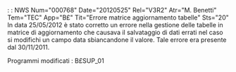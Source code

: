  :  : NWS Num="000768" Date="20120525" Rel="V3R2" Atr="M. Benetti" Tem="TEC" App="B£" Tit="Errore matrice aggiornamento tabelle" Sts="20"
In data 25/05/2012 è stato corretto un errore nella gestione delle tabelle in matrice di aggiornamento che causava il salvataggio di dati errati nel caso si modifichi un campo data sbiancandone il valore.
Tale errore era presente dal 30/11/2011.

Programmi modificati : 
B£SUP_01
